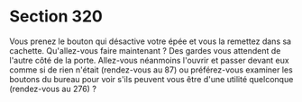 # Section 320

Vous prenez le bouton qui désactive votre épée et vous la 
remettez dans sa cachette. Qu'allez-vous faire maintenant ? Des 
gardes vous attendent de l'autre côté de la porte. Allez-vous 
néanmoins l'ouvrir et passer devant eux comme si de rien n'était 
(rendez-vous au 87) ou préférez-vous examiner les boutons du 
bureau pour voir s'ils peuvent vous être d'une utilité quelconque 
(rendez-vous au 276) ?